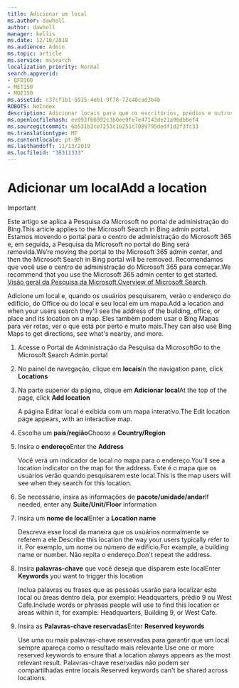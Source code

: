 ```yaml
---
title: Adicionar um local
ms.author: dawholl
author: dawholl
manager: kellis
ms.date: 12/18/2018
ms.audience: Admin
ms.topic: article
ms.service: mssearch
localization_priority: Normal
search.appverid:
- BFB160
- MET150
- MOE150
ms.assetid: c37cf1b1-5915-4eb1-9f78-72c48cad3b4b
ROBOTS: NoIndex
description: Adicionar locais para que os escritórios, prédios e outros espaços de trabalho da sua organização apareçam nos resultados do trabalho de pesquisa da Microsoft
ms.openlocfilehash: ee993f66892c3b0ee9fe7e47143de21a96dbbef4
ms.sourcegitcommit: 6b531b2ce7253c16251c7089795dedf1d2f3fc33
ms.translationtype: MT
ms.contentlocale: pt-BR
ms.lasthandoff: 11/13/2019
ms.locfileid: "38311333"
---
```

# <a name="add-a-location"></a><span data-ttu-id="957d4-103">Adicionar um local</span><span class="sxs-lookup"><span data-stu-id="957d4-103">Add a location</span></span>

> [!IMPORTANT]
> <span data-ttu-id="957d4-104">Este artigo se aplica à Pesquisa da Microsoft no portal de administração do Bing.</span><span class="sxs-lookup"><span data-stu-id="957d4-104">This article applies to the Microsoft Search in Bing admin portal.</span></span> <span data-ttu-id="957d4-105">Estamos movendo o portal para o centro de administração do Microsoft 365 e, em seguida, a Pesquisa da Microsoft no portal do Bing será removida.</span><span class="sxs-lookup"><span data-stu-id="957d4-105">We’re moving the portal to the Microsoft 365 admin center, and then the Microsoft Search in Bing portal will be removed.</span></span> <span data-ttu-id="957d4-106">Recomendamos que você use o centro de administração do Microsoft 365 para começar.</span><span class="sxs-lookup"><span data-stu-id="957d4-106">We recommend that you use the Microsoft 365 admin center to get started.</span></span> <span data-ttu-id="957d4-107">[Visão geral da Pesquisa da Microsoft.](overview-microsoft-search.md)</span><span class="sxs-lookup"><span data-stu-id="957d4-107">[Overview of Microsoft Search](overview-microsoft-search.md).</span></span>
    
<span data-ttu-id="957d4-108">Adicione um local e, quando os usuários pesquisarem, verão o endereço do edifício, do Office ou do local e seu local em um mapa.</span><span class="sxs-lookup"><span data-stu-id="957d4-108">Add a location and when your users search they'll see the address of the building, office, or place and its location on a map.</span></span> <span data-ttu-id="957d4-109">Eles também podem usar o Bing Mapas para ver rotas, ver o que está por perto e muito mais.</span><span class="sxs-lookup"><span data-stu-id="957d4-109">They can also use Bing Maps to get directions, see what's nearby, and more.</span></span>
  
1. <span data-ttu-id="957d4-110">Acesse o Portal de Administração da Pesquisa da Microsoft</span><span class="sxs-lookup"><span data-stu-id="957d4-110">Go to the Microsoft Search Admin portal</span></span>
    
2. <span data-ttu-id="957d4-111">No painel de navegação, clique em **locais**</span><span class="sxs-lookup"><span data-stu-id="957d4-111">In the navigation pane, click **Locations**</span></span>
    
3. <span data-ttu-id="957d4-112">Na parte superior da página, clique em **Adicionar local**</span><span class="sxs-lookup"><span data-stu-id="957d4-112">At the top of the page, click **Add location**</span></span>
    
    <span data-ttu-id="957d4-113">A página Editar local é exibida com um mapa interativo.</span><span class="sxs-lookup"><span data-stu-id="957d4-113">The Edit location page appears, with an interactive map.</span></span>
    
4. <span data-ttu-id="957d4-114">Escolha um **país/região**</span><span class="sxs-lookup"><span data-stu-id="957d4-114">Choose a **Country/Region**</span></span>
    
5. <span data-ttu-id="957d4-115">Insira o **endereço**</span><span class="sxs-lookup"><span data-stu-id="957d4-115">Enter the **Address**</span></span>
    
    <span data-ttu-id="957d4-116">Você verá um indicador de local no mapa para o endereço.</span><span class="sxs-lookup"><span data-stu-id="957d4-116">You'll see a location indicator on the map for the address.</span></span> <span data-ttu-id="957d4-117">Este é o mapa que os usuários verão quando pesquisarem este local.</span><span class="sxs-lookup"><span data-stu-id="957d4-117">This is the map users will see when they search for this location.</span></span>
    
6. <span data-ttu-id="957d4-118">Se necessário, insira as informações de **pacote/unidade/andar**</span><span class="sxs-lookup"><span data-stu-id="957d4-118">If needed, enter any **Suite/Unit/Floor** information</span></span> 
    
7. <span data-ttu-id="957d4-119">Insira um **nome de local**</span><span class="sxs-lookup"><span data-stu-id="957d4-119">Enter a **Location name**</span></span>
    
    <span data-ttu-id="957d4-120">Descreva esse local da maneira que os usuários normalmente se referem a ele.</span><span class="sxs-lookup"><span data-stu-id="957d4-120">Describe this location the way your users typically refer to it.</span></span> <span data-ttu-id="957d4-121">Por exemplo, um nome ou número de edifício.</span><span class="sxs-lookup"><span data-stu-id="957d4-121">For example, a building name or number.</span></span> <span data-ttu-id="957d4-122">Não repita o endereço.</span><span class="sxs-lookup"><span data-stu-id="957d4-122">Don't repeat the address.</span></span>
    
8. <span data-ttu-id="957d4-123">Insira **palavras-chave** que você deseja que disparem este local</span><span class="sxs-lookup"><span data-stu-id="957d4-123">Enter **Keywords** you want to trigger this location</span></span> 
    
    <span data-ttu-id="957d4-124">Inclua palavras ou frases que as pessoas usarão para localizar este local ou áreas dentro dela, por exemplo: Headquarters, prédio 9 ou West Cafe.</span><span class="sxs-lookup"><span data-stu-id="957d4-124">Include words or phrases people will use to find this location or areas within it, for example: Headquarters, Building 9, or West Cafe.</span></span>
    
9. <span data-ttu-id="957d4-125">Insira as **Palavras-chave reservadas**</span><span class="sxs-lookup"><span data-stu-id="957d4-125">Enter **Reserved keywords**</span></span>
    
    <span data-ttu-id="957d4-126">Use uma ou mais palavras-chave reservadas para garantir que um local sempre apareça como o resultado mais relevante.</span><span class="sxs-lookup"><span data-stu-id="957d4-126">Use one or more reserved keywords to ensure that a location always appears as the most relevant result.</span></span> <span data-ttu-id="957d4-127">Palavras-chave reservadas não podem ser compartilhadas entre locais.</span><span class="sxs-lookup"><span data-stu-id="957d4-127">Reserved keywords can't be shared across locations.</span></span>

  


